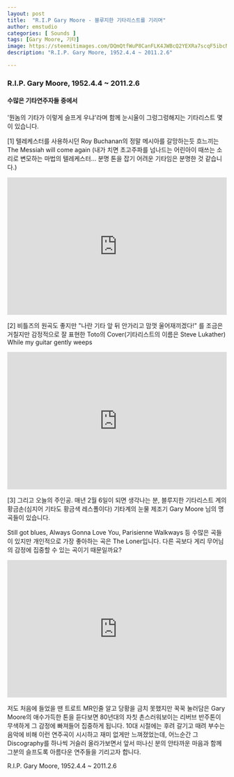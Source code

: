 ```yaml
---
layout: post
title:  "R.I.P Gary Moore - 블루지한 기타리스트를 기리며"
author: emstudio
categories: [ Sounds ]
tags: [Gary Moore, 기타]
image: https://steemitimages.com/DQmQtfWuP8CanFLK4JWBcQ2YEXRa7scqF5ibcNVv9uYmbiA/Gary-Moore-at-Pite-Havsbad.jpg
description: "R.I.P. Gary Moore, 1952.4.4 ~ 2011.2.6"

---
```


### R.I.P. Gary Moore, 1952.4.4 ~ 2011.2.6

#### 수많은 기타연주자들 중에서

'뭔놈의 기타가 이렇게 슬프게 우냐'라며 함께 눈시울이 그렁그렁해지는 기타리스트 몇이 있습니다.

[1]
텔레케스터를 사용하시던 Roy Buchanan의 정말 메시아를 갈망하는듯 흐느끼는 The Messiah will come again
(내가 치면 초고주파를 넘나드는 어린아이 때쓰는 소리로 변모하는 마법의 텔레케스터...
분명 톤을 잡기 어려운 기타임은 분명한 것 같습니다.)

<iframe width="100%" height="315" src="https://www.youtube.com/embed/deeBQZ8Aklc" frameborder="0" allow="accelerometer; autoplay; encrypted-media; gyroscope; picture-in-picture" allowfullscreen></iframe>

[2]
비틀즈의 원곡도 좋지만 
"나란 기타 앞 뒤 안가리고 맘껏 울어재끼겠다!"
를 조금은 거칠지만 감정적으로 잘 표현한 Toto의 Cover(기타리스트의 이름은 Steve Lukather) While my guitar gently weeps

<iframe width="100%" height="315" src="https://www.youtube.com/embed/imN8ilhLTQo" frameborder="0" allow="accelerometer; autoplay; encrypted-media; gyroscope; picture-in-picture" allowfullscreen></iframe>

[3]
그리고 오늘의 주인공. 매년 2월 6일이 되면 생각나는 분, 블루지한 기타리스트 계의 황금손(심지어 기타도 황금색 레스폴이다) 기타계의 눈물 제조기 Gary Moore 님의 명곡들이 있습니다.

Still got blues, Always Gonna Love You, Parisienne Walkways 등 수많은 곡들이 있지만
개인적으로 가장 좋아하는 곡은 The Loner입니다. 다른 곡보다 게리 무어님의 감정에 집중할 수 있는 곡이기 때문일까요?

<iframe width="100%" height="315" src="https://www.youtube.com/embed/6gcPdeL4Dnc" frameborder="0" allow="accelerometer; autoplay; encrypted-media; gyroscope; picture-in-picture" allowfullscreen></iframe>

저도 처음에 들었을 땐 트로트 MR인줄 알고 당황을 금치 못했지만 꾹꾹 눌러담은 Gary Moore의 애수가득한 톤을 듣다보면 80년대의 자칫 촌스러워보이는 리버브 반주톤이 무색하게 그 감정에 빠져들어 집중하게 됩니다.
10대 시절에는 후려 갈기고 때려 부수는 음악에 비해 이런 연주곡이 시시하고 재미 없게만 느껴졌었는데, 어느순간 그 Discography를 하나씩 거슬러 올라가보면서 앞서 떠나신 분의 안타까운 마음과 함께 그분의 슬프도록 아름다운 연주들을 기리고자 합니다.

R.I.P. Gary Moore, 1952.4.4 ~ 2011.2.6